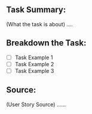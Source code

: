 ## Task Summary:
(What the task is about) ....


## Breakdown the Task:
- [ ] Task Example 1
- [ ] Task Example 2
- [ ] Task Example 3

## Source:
(User Story Source) ......
